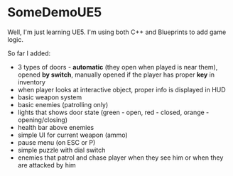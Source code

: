 # SomeDemoUE5
Well, I'm just learning UE5. I'm using both C++ and Blueprints to add game logic.

So far I added:
- 3 types of doors - <b>automatic</b> (they open when played is near them), opened <b>by switch</b>, manually opened if the player has proper <b>key</b> in inventory
- when player looks at interactive object, proper info is displayed in HUD
- basic weapon system
- basic enemies (patrolling only)
- lights that shows door state (green - open, red - closed, orange - opening/closing)
- health bar above enemies
- simple UI for current weapon (ammo)
- pause menu (on ESC or P)
- simple puzzle with dial switch
- enemies that patrol and chase player when they see him or when they are attacked by him
